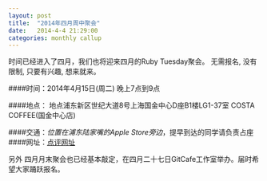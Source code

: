 ```yaml
---
layout: post 
title:  "2014年四月周中聚会"
date:   2014-4-4 21:29:00
categories: monthly callup
---
```


时间已经进入了四月，我们也将迎来四月的Ruby Tuesday聚会。 无需报名, 没有限制, 只要有兴趣, 想来就来。

####时间：2014年4月15日(周二) 晚上7点到9点

####地点： 地点浦东新区世纪大道8号上海国金中心D座B1楼LG1-37室 COSTA COFFEE(国金中心店)

####交通：*位置在浦东陆家嘴的Apple Store旁边*，提早到达的同学请负责占座
####网址：[点评网址](http://www.dianping.com/shop/4600640)

另外 四月月末聚会也已经基本敲定，在四月二十七日GitCafe工作室举办。届时希望大家踊跃报名。
